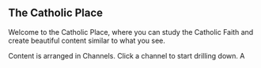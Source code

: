## The Catholic Place

Welcome to the Catholic Place, where you can study the Catholic Faith and create beautiful content similar to what you see.

Content is arranged in Channels. Click a channel to start drilling down. A